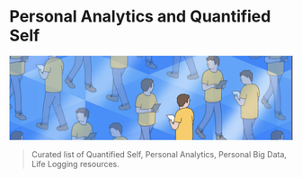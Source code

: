 # Personal Analytics and Quantified Self

![](Images/file%20spaces.png)

> Curated list of Quantified Self, Personal Analytics, Personal Big Data, Life Logging resources.
